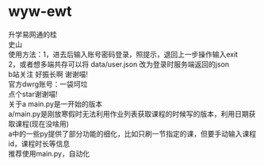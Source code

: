 # wyw-ewt
升学易网通的桂  
史山  
使用方法：1，进去后输入账号密码登录，照提示，退回上一步操作输入exit  
          2，或者想多端共存可以将 data/user.json 改为登录时服务端返回的json  
b站关注 好振长啊 谢谢喵!  
官方dwrg账号：一袋坷垃  
点个star谢谢喵!  
关于a
  main.py是一开始的版本  
  a/main.py是刚放寒假时无法利用作业列表获取课程的时候写的版本，利用日期获取课程(现在没啥用)  
  a中的一些py提供了部分功能的细化，比如只刷一节指定的课，但要手动输入课程id，课程时长等信息  
  推荐使用main.py，自动化  
